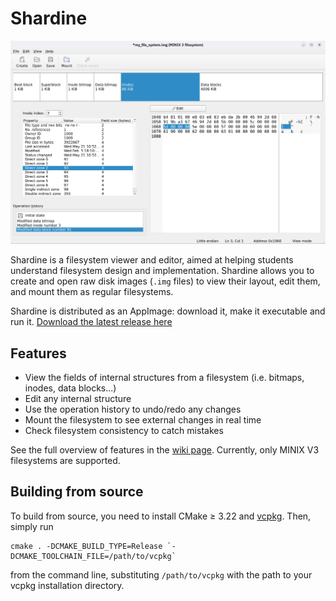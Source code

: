 # Shardine

![Application screenshot](example-screenshot.png)

Shardine is a filesystem viewer and editor, aimed at helping students understand filesystem design and implementation.
Shardine allows you to create and open raw disk images (`.img` files) to view their layout, edit them, and mount them as regular filesystems.

Shardine is distributed as an AppImage: download it, make it executable and run it. [Download the latest release here](https://github.com/vcastilla/Shardine/releases/latest)

## Features

- View the fields of internal structures from a filesystem (i.e. bitmaps, inodes, data blocks...)
- Edit any internal structure
- Use the operation history to undo/redo any changes
- Mount the filesystem to see external changes in real time
- Check filesystem consistency to catch mistakes

See the full overview of features in the [wiki page](https://github.com/vcastilla/Shardine/wiki/Application-features).
Currently, only MINIX V3 filesystems are supported.

## Building from source

To build from source, you need to install CMake &geq; 3.22 and [vcpkg](https://vcpkg.io).
Then, simply run

    cmake . -DCMAKE_BUILD_TYPE=Release `-DCMAKE_TOOLCHAIN_FILE=/path/to/vcpkg`

from the command line, substituting `/path/to/vcpkg` with the path to your vcpkg installation directory.
